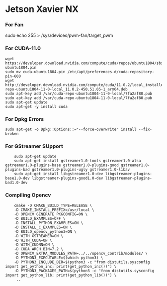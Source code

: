 # Jetson Xavier NX

### For Fan
sudo echo 255 > /sys/devices/pwm-fan/target_pwm 

### For CUDA-11.0
    wget https://developer.download.nvidia.com/compute/cuda/repos/ubuntu1804/sbsa/cuda-ubuntu1804.pin
    sudo mv cuda-ubuntu1804.pin /etc/apt/preferences.d/cuda-repository-pin-600
    wget http://developer.download.nvidia.com/compute/cuda/11.0.2/local_installers/cuda-repo-ubuntu1804-11-0-local_11.0.2-450.51.05-1_arm64.deb
    sudo apt-key add /var/cuda-repo-ubuntu1804-11-0-local/7fa2af80.pub
    sudo apt-key add /var/cuda-repo-ubuntu1804-11-0-local/7fa2af80.pub
    sudo apt-get update
    sudo apt-get -y install cuda
### For Dpkg Errors
`sudo apt-get -o Dpkg::Options::="--force-overwrite" install --fix-broken`
### For GStreamer SUpport
        sudo apt-get update
        sudo apt-get install gstreamer1.0-tools gstreamer1.0-alsa gstreamer1.0-plugins-base gstreamer1.0-plugins-good gstreamer1.0-plugins-bad gstreamer1.0-plugins-ugly gstreamer1.0-libav
        sudo apt-get install libgstreamer1.0-dev libgstreamer-plugins-base1.0-dev libgstreamer-plugins-good1.0-dev libgstreamer-plugins-bad1.0-dev
### Compiling Opencv
        cmake -D CMAKE_BUILD_TYPE=RELEASE \
        -D CMAKE_INSTALL_PREFIX=/usr/local \
        -D OPENCV_GENERATE_PKGCONFIG=ON \
        -D BUILD_EXAMPLES=OFF \
        -D INSTALL_PYTHON_EXAMPLES=ON \
        -D INSTALL_C_EXAMPLES=ON \
        -D BUILD_opencv_python3=ON \
        -D WITH_GSTREAMER=ON \
        -D WITH_CUDA=ON \
        -D WITH_CUDNN=ON \
        -D CUDA_ARCH_BIN=7.2 \
        -D OPENCV_EXTRA_MODULES_PATH=../../opencv_contrib/modules/ \
        -D PYTHON3_EXECUTABLE=$(which python3) \
        -D PYTHON3_INCLUDE_DIR=$(python3 -c "from distutils.sysconfig import get_python_inc; print(get_python_inc())") \
        -D PYTHON3_PACKAGES_PATH=$(python3 -c "from distutils.sysconfig import get_python_lib; print(get_python_lib())") \
         ..
